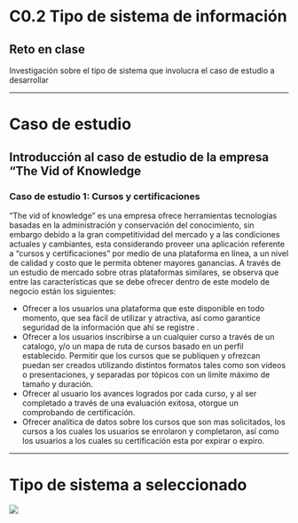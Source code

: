 # C0.2 Tipo de sistema de información
## Reto en clase

Investigación sobre el tipo de sistema que involucra el caso de estudio a desarrollar

___
# Caso de estudio

## Introducción al caso de estudio de la empresa “The Vid of Knowledge
### Caso de estudio 1: Cursos y certificaciones
“The vid of knowledge” es una empresa ofrece herramientas tecnologías basadas en la administración y conservación del conocimiento, sin embargo debido a la gran competitividad del mercado y a las condiciones actuales y cambiantes, esta considerando proveer una aplicación referente a “cursos y certificaciones” por medio de una plataforma en línea, a un nivel de calidad y costo que le permita obtener mayores ganancias. A través de un estudio de mercado sobre otras plataformas similares, se observa que entre las características que se debe ofrecer dentro de este modelo de negocio están los siguientes:

* Ofrecer a los usuarios una plataforma que este disponible en todo momento, que sea fácil de utilizar y atractiva, así como garantice seguridad de la información que ahí se registre .
* Ofrecer a los usuarios inscribirse a un cualquier curso a través de un catalogo, y/o un mapa de ruta de cursos basado en un perfil establecido.
Permitir que los cursos que se publiquen y ofrezcan puedan ser creados utilizando distintos formatos tales como son videos o presentaciones, y separadas por tópicos con un limite máximo de tamaño y duración.
* Ofrecer al usuario los avances logrados por cada curso, y al ser completado a través de una evaluación exitosa, otorgue un comprobando de certificación.
* Ofrecer analítica de datos sobre los cursos que son mas solicitados, los cursos a los cuales los usuarios se enrolaron y completaron, así como los usuarios a los cuales su certificación esta por expirar o expiro.
___ 
 # Tipo de sistema a seleccionado

![](blogs/img/edu.jgp)


